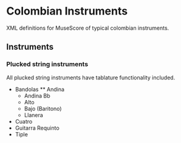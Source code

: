 # Colombian Instruments
XML definitions for MuseScore of typical colombian instruments.

## Instruments

### Plucked string instruments

All plucked string instruments have tablature functionality included.

* Bandolas
  ** Andina
  * Andina Bb
  * Alto 
  * Bajo (Baritono)
  * Llanera
* Cuatro
* Guitarra Requinto
* Tiple

